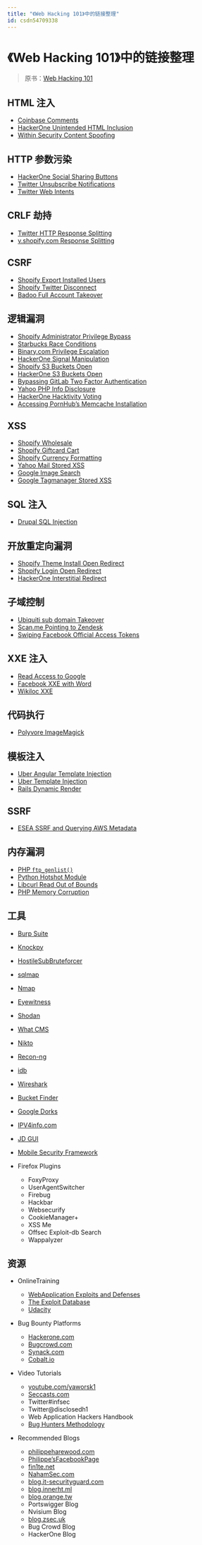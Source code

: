 ```yaml
---
title: "《Web Hacking 101》中的链接整理"
id: csdn54709338
---
```


# 《Web Hacking 101》中的链接整理

> 原书：[Web Hacking 101](https://leanpub.com/web-hacking-101)

## HTML 注入

*   [Coinbase Comments](https://hackerone.com/reports/104543)
*   [HackerOne Unintended HTML Inclusion](https://hackerone.com/reports/112935)
*   [Within Security Content Spoofing](https://hackerone.com/reports/111094)

## HTTP 参数污染

*   [HackerOne Social Sharing Buttons](https://hackerone.com/reports/105953)
*   [Twitter Unsubscribe Notifications](http://www.merttasci.com/blog/twitter-hpp-vulnerability)
*   [Twitter Web Intents](https://ericrafaloff.com/parameter-tampering-attack-on-twitter-web-intents)

## CRLF 劫持

*   [Twitter HTTP Response Splitting](https://hackerone.com/reports/52042)
*   [v.shopify.com Response Splitting](https://hackerone.com/reports/106427)

## CSRF

*   [Shopify Export Installed Users](https://hackerone.com/reports/96470)
*   [Shopify Twitter Disconnect](https://hackerone.com/reports/111216)
*   [Badoo Full Account Takeover](https://hackerone.com/reports/127703)

## 逻辑漏洞

*   [Shopify Administrator Privilege Bypass](https://hackerone.com/reports/100938)
*   [Starbucks Race Conditions](http://sakurity.com/blog/2015/05/21/starbucks.html)
*   [Binary.com Privilege Escalation](https://hackerone.com/reports/98247)
*   [HackerOne Signal Manipulation](https://hackerone.com/reports/106305)
*   [Shopify S3 Buckets Open](https://hackerone.com/reports/106305)
*   [HackerOne S3 Buckets Open](https://hackerone.com/reports/128088)
*   [Bypassing GitLab Two Factor Authentication](https://hackerone.com/reports/128085)
*   [Yahoo PHP Info Disclosure](https://blog.it-securityguard.com/bugbounty-yahoo-phpinfo-php-disclosure-2/)
*   [HackerOne Hacktivity Voting](https://hackerone.com/reports/137503)
*   [Accessing PornHub’s Memcache Installation](https://hackerone.com/reports/119871)

## XSS

*   [Shopify Wholesale](https://hackerone.com/reports/106293)
*   [Shopify Giftcard Cart](https://hackerone.com/reports/95089)
*   [Shopify Currency Formatting](https://hackerone.com/reports/104359)
*   [Yahoo Mail Stored XSS](https://klikki.fi/adv/yahoo.html)
*   [Google Image Search](http://zombiehelp54.blogspot.ca/2015/09/how-i-found-xss-vulnerability-in-google.html)
*   [Google Tagmanager Stored XSS](https://blog.it-securityguard.com/bugbounty-the-5000-google-xss)

## SQL 注入

*   [Drupal SQL Injection](https://hackerone.com/reports/31756)

## 开放重定向漏洞

*   [Shopify Theme Install Open Redirect](https://hackerone.com/reports/101962)
*   [Shopify Login Open Redirect](https://hackerone.com/reports/103772)
*   [HackerOne Interstitial Redirect](https://hackerone.com/reports/111968)

## 子域控制

*   [Ubiquiti sub domain Takeover](https://hackerone.com/reports/109699)
*   [Scan.me Pointing to Zendesk](https://hackerone.com/reports/114134)
*   [Swiping Facebook Official Access Tokens](http://philippeharewood.com/swiping-facebook-official-access-tokens)

## XXE 注入

*   [Read Access to Google](https://blog.detectify.com/2014/04/11/how-we-got-read-access-on-googles-production-servers)
*   [Facebook XXE with Word](http://www.attack-secure.com/blog/hacked-facebook-word-document)
*   [Wikiloc XXE](http://www.davidsopas.com/wikiloc-xxe-vulnerability)

## 代码执行

*   [Polyvore ImageMagick](http://nahamsec.com/exploiting-imagemagick-on-yahoo/)

## 模板注入

*   [Uber Angular Template Injection](https://hackerone.com/reports/125027)
*   [Uber Template Injection](hackerone.com/reports/125980)
*   [Rails Dynamic Render](https://nvisium.com/blog/2016/01/26/rails-dynamic-render-to-rce-cve-2016-0752)

## SSRF

*   [ESEA SSRF and Querying AWS Metadata](http://buer.haus/2016/04/18/esea-server-side-request-forgery-and-querying-aws-meta-data/)

## 内存漏洞

*   [PHP `ftp_genlist()`](https://bugs.php.net/bug.php?id=69545)
*   [Python Hotshot Module](http://bugs.python.org/issue24481)
*   [Libcurl Read Out of Bounds](http://curl.haxx.se/docs/adv_20141105.html)
*   [PHP Memory Corruption](https://bugs.php.net/bug.php?id=69453)

## 工具

*   [Burp Suite](https://portswigger.net/burp)
*   [Knockpy](https://github.com/guelfoweb/knock)
*   [HostileSubBruteforcer](https://github.com/nahamsec/HostileSubBruteforcer)
*   [sqlmap](http://sqlmap.org)
*   [Nmap](https://nmap.org)
*   [Eyewitness](https://github.com/ChrisTruncer/EyeWitness)
*   [Shodan](https://www.shodan.io)
*   [What CMS](http://www.whatcms.org)
*   [Nikto](https://cirt.net/nikto2)
*   [Recon-ng](https://bitbucket.org/LaNMaSteR53/recon-ng)
*   [idb](http://www.idbtool.com)
*   [Wireshark](https://www.wireshark.com)
*   [Bucket Finder](https://digi.ninja/files/bucket_finder_1.1.tar.bz2)
*   [Google Dorks](https://www.exploit-db.com/google-hacking-database)
*   [IPV4info.com](http://ipv4info.com)
*   [JD GUI](https://github.com/java-decompiler/jd-gui)
*   [Mobile Security Framework](https://github.com/ajinabraham/Mobile-Security-Framework-MobSF)
*   Firefox Plugins

    *   FoxyProxy
    *   UserAgentSwitcher
    *   Firebug
    *   Hackbar
    *   Websecurify
    *   CookieManager+
    *   XSS Me
    *   Offsec Exploit-db Search
    *   Wappalyzer

## 资源

*   OnlineTraining

    *   [WebApplication Exploits and Defenses](https://google-gruyere.appspot.com)
    *   [The Exploit Database](https://www.exploit-db.com/)
    *   [Udacity](https://cn.udacity.com/)
*   Bug Bounty Platforms

    *   [Hackerone.com](https://Hackerone.com)
    *   [Bugcrowd.com](https://bugcrowd.com/)
    *   [Synack.com](https://www.synack.com/)
    *   [Cobalt.io](https://cobalt.io/)
*   Video Tutorials

    *   [youtube.com/yaworsk1](https://youtube.com/yaworsk1)
    *   [Seccasts.com](https://www.youtube.com/c/nVisium/)
    *   Twitter#infsec
    *   Twitter@disclosedh1
    *   Web Application Hackers Handbook
    *   [Bug Hunters Methodology](https://github.com/jhaddix/tbhm)
*   Recommended Blogs

    *   [philippeharewood.com](http://philippeharewood.com/)
    *   [Philippe’sFacebookPage](https://www.facebook.com/phwd-113702895386410)
    *   [fin1te.net](https://whitton.io/)
    *   [NahamSec.com](http://nahamsec.com/)
    *   [blog.it-securityguard.com](http://blog.it-securityguard.com/)
    *   [blog.innerht.ml](http://blog.innerht.ml/)
    *   [blog.orange.tw](http://blog.orange.tw/)
    *   Portswigger Blog
    *   Nvisium Blog
    *   [blog.zsec.uk](https://blog.zsec.uk/)
    *   Bug Crowd Blog
    *   HackerOne Blog